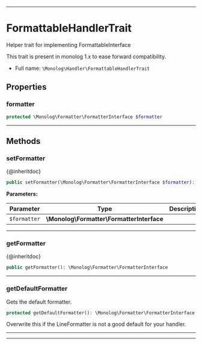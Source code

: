 ***

# FormattableHandlerTrait

Helper trait for implementing FormattableInterface

This trait is present in monolog 1.x to ease forward compatibility.

* Full name: `\Monolog\Handler\FormattableHandlerTrait`

## Properties

### formatter

```php
protected \Monolog\Formatter\FormatterInterface $formatter
```

***

## Methods

### setFormatter

{@inheritdoc}

```php
public setFormatter(\Monolog\Formatter\FormatterInterface $formatter): \Monolog\Handler\HandlerInterface
```

**Parameters:**

| Parameter | Type | Description |
|-----------|------|-------------|
| `$formatter` | **\Monolog\Formatter\FormatterInterface** |  |

***

### getFormatter

{@inheritdoc}

```php
public getFormatter(): \Monolog\Formatter\FormatterInterface
```

***

### getDefaultFormatter

Gets the default formatter.

```php
protected getDefaultFormatter(): \Monolog\Formatter\FormatterInterface
```

Overwrite this if the LineFormatter is not a good default for your handler.









***

***


